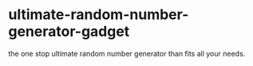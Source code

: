 # ultimate-random-number-generator-gadget
the one stop ultimate random number generator than fits all your needs.
